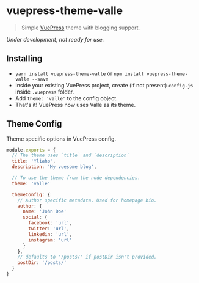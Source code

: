 # vuepress-theme-valle

> Simple [VuePress](https://github.com/vuejs/vuepress) theme with blogging support.

_Under development, not ready for use._

## Installing

* `yarn install vuepress-theme-valle` or `npm install vuepress-theme-valle --save`
* Inside your existing VuePress project, create (if not present) `config.js` inside `.vuepress` folder.
* Add `theme: 'valle'` to the config object.
* That's it! VuePress now uses Valle as its theme.

## Theme Config

Theme specific options in VuePress config.

```javascript
module.exports = {
  // The theme uses `title` and `description`
  title: 'Yliaho',
  description: 'My vuesome blog',

  // To use the theme from the node dependencies.
  theme: 'valle'

  themeConfig: {
    // Author specific metadata. Used for homepage bio.
    author: {
      name: 'John Doe'
      social: {
        facebook: 'url',
        twitter: 'url',
        linkedin: 'url',
        instagram: 'url'
      }
    },
    // defaults to '/posts/' if postDir isn't provided.
    postDir: '/posts/'
  }
}
```
